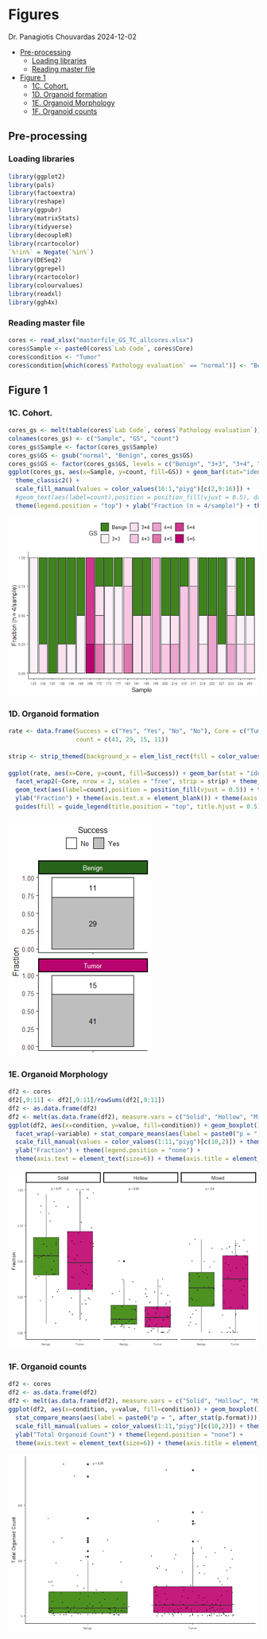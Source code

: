 Figures
================
Dr. Panagiotis Chouvardas
2024-12-02

- [Pre-processing](#pre-processing)
  - [Loading libraries](#loading-libraries)
  - [Reading master file](#reading-master-file)
- [Figure 1](#figure-1)
  - [1C. Cohort.](#1c-cohort)
  - [1D. Organoid formation](#1d-organoid-formation)
  - [1E. Organoid Morphology](#1e-organoid-morphology)
  - [1F. Organoid counts](#1f-organoid-counts)

## Pre-processing

### Loading libraries

``` r
library(ggplot2)
library(pals)
library(factoextra)
library(reshape)
library(ggpubr)
library(matrixStats)
library(tidyverse)
library(decoupleR)
library(rcartocolor)
`%!in%` = Negate(`%in%`)
library(DESeq2)
library(ggrepel)
library(rcartocolor)
library(colourvalues)
library(readxl)
library(ggh4x)
```

### Reading master file

``` r
cores <- read_xlsx("masterfile_GS_TC_allcores.xlsx")
cores$Sample <- paste0(cores$`Lab Code`, cores$Core)
cores$condition <- "Tumor"
cores$condition[which(cores$`Pathology evaluation` == "normal")] <- "Benign"
```

## Figure 1

### 1C. Cohort.

``` r
cores_gs <- melt(table(cores$`Lab Code`, cores$`Pathology evaluation`))
colnames(cores_gs) <- c("Sample", "GS", "count")
cores_gs$Sample <- factor(cores_gs$Sample)
cores_gs$GS <- gsub("normal", "Benign", cores_gs$GS)
cores_gs$GS <- factor(cores_gs$GS, levels = c("Benign", "3+3", "3+4", "4+3", "4+4", "4+5", "5+4", "5+5"))
ggplot(cores_gs, aes(x=Sample, y=count, fill=GS)) + geom_bar(stat="identity", position="fill", col="black") +
  theme_classic2() + 
  scale_fill_manual(values = color_values(16:1,"piyg")[c(2,9:16)]) + 
  #geom_text(aes(label=count),position = position_fill(vjust = 0.5), data = cores_gs[which(cores_gs$count > 0),], size=2) +
  theme(legend.position = "top") + ylab("Fraction (n = 4/sample)") + theme(axis.text = element_text(size = 7)) 
```

![](Figures_files/figure-gfm/1C-1.png)<!-- -->

### 1D. Organoid formation

``` r
rate <- data.frame(Success = c("Yes", "Yes", "No", "No"), Core = c("Tumor","Benign", "Tumor", "Benign"),
                   count = c(41, 29, 15, 11))

strip <- strip_themed(background_x = elem_list_rect(fill = color_values(1:16,"piyg")[c(16,2)]), text_x = element_text(color="white"))

ggplot(rate, aes(x=Core, y=count, fill=Success)) + geom_bar(stat = "identity", position = "fill", col="black")+ 
  facet_wrap2(~Core, nrow = 2, scales = "free", strip = strip) + theme_classic2() + scale_fill_manual(values = rev(c("gray", "white"))) +
  geom_text(aes(label=count),position = position_fill(vjust = 0.5)) + theme(legend.position = "top") +
  ylab("Fraction") + theme(axis.text.x = element_blank()) + theme(axis.title.x = element_blank()) +
  guides(fill = guide_legend(title.position = "top", title.hjust = 0.5))
```

![](Figures_files/figure-gfm/1D-1.png)<!-- -->

### 1E. Organoid Morphology

``` r
df2 <- cores
df2[,9:11] <- df2[,9:11]/rowSums(df2[,9:11])
df2 <- as.data.frame(df2)
df2 <- melt(as.data.frame(df2), measure.vars = c("Solid", "Hollow", "Mixed"))
ggplot(df2, aes(x=condition, y=value, fill=condition)) + geom_boxplot() + geom_jitter(size=0.5) +
  facet_wrap(~variable) + stat_compare_means(aes(label = paste0("p = ", after_stat(p.format))), hjust=-0.5, size=2) +
  scale_fill_manual(values = color_values(1:11,"piyg")[c(10,2)]) + theme_classic2() +
  ylab("Fraction") + theme(legend.position = "none") +
  theme(axis.text = element_text(size=6)) + theme(axis.title = element_text(size=10)) +theme(axis.title.x = element_blank()) 
```

![](Figures_files/figure-gfm/1E-1.png)<!-- -->

### 1F. Organoid counts

``` r
df2 <- cores
df2 <- as.data.frame(df2)
df2 <- melt(as.data.frame(df2), measure.vars = c("Solid", "Hollow", "Mixed"))
ggplot(df2, aes(x=condition, y=value, fill=condition)) + geom_boxplot() + geom_jitter(size=0.5) +
  stat_compare_means(aes(label = paste0("p = ", after_stat(p.format))), hjust=-0.5, size=2) +
  scale_fill_manual(values = color_values(1:11,"piyg")[c(10,2)]) + theme_classic2() +
  ylab("Total Organoid Count") + theme(legend.position = "none") +
  theme(axis.text = element_text(size=6)) + theme(axis.title = element_text(size=10)) +theme(axis.title.x = element_blank()) 
```

![](Figures_files/figure-gfm/1F-1.png)<!-- -->
